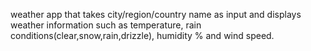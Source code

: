 weather app that takes city/region/country name as input and displays weather information such as temperature, rain conditions(clear,snow,rain,drizzle), humidity % and wind speed.
